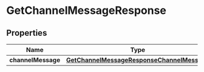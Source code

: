

# GetChannelMessageResponse


## Properties

| Name | Type | Description | Notes |
|------------ | ------------- | ------------- | -------------|
|**channelMessage** | [**GetChannelMessageResponseChannelMessage**](GetChannelMessageResponseChannelMessage.md) |  |  [optional] |




